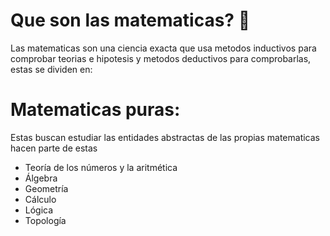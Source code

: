 # Que son las matematicas? 🧮
Las matematicas son una ciencia exacta que usa metodos inductivos para comprobar teorias e hipotesis y metodos deductivos para comprobarlas, estas se dividen en:

# Matematicas puras:
Estas buscan estudiar las entidades abstractas de las propias matematicas hacen parte de estas 
  - Teoría de los números y la aritmética
  - Álgebra
  - Geometría
  - Cálculo
  - Lógica
  - Topología

